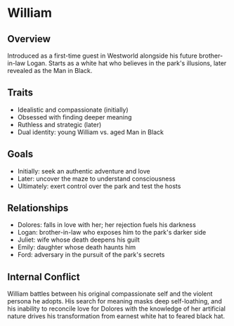 # William

## Overview

Introduced as a first-time guest in Westworld alongside his future brother-in-law Logan. Starts as a white hat who believes in the park's illusions, later revealed as the Man in Black.

## Traits
- Idealistic and compassionate (initially)
- Obsessed with finding deeper meaning
- Ruthless and strategic (later)
- Dual identity: young William vs. aged Man in Black

## Goals
- Initially: seek an authentic adventure and love
- Later: uncover the maze to understand consciousness
- Ultimately: exert control over the park and test the hosts

## Relationships
- Dolores: falls in love with her; her rejection fuels his darkness
- Logan: brother-in-law who exposes him to the park's darker side
- Juliet: wife whose death deepens his guilt
- Emily: daughter whose death haunts him
- Ford: adversary in the pursuit of the park's secrets

## Internal Conflict
William battles between his original compassionate self and the violent persona he adopts. His search for meaning masks deep self-loathing, and his inability to reconcile love for Dolores with the knowledge of her artificial nature drives his transformation from earnest white hat to feared black hat.
